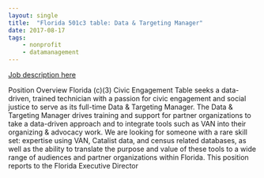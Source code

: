 ```yaml
---
layout: single
title:  "Florida 501c3 table: Data & Targeting Manager"
date: 2017-08-17
tags: 
    - nonprofit
    - datamanagement
---
```


[Job description here](http://www.statevoices.org/wp-content/uploads/2017/08/2017-08-03-FL-Data-Manager.pdf)

Position Overview
Florida (c)(3) Civic Engagement Table seeks a data-driven, trained technician with a passion for
civic engagement and social justice to serve as its full-time Data & Targeting Manager.
The Data & Targeting Manager drives training and support for partner organizations to take a
data-driven approach and to integrate tools such as VAN into their organizing & advocacy work.
We are looking for someone with a rare skill set: expertise using VAN, Catalist data, and census
related databases, as well as the ability to translate the purpose and value of these tools to a
wide range of audiences and partner organizations within Florida. This position reports to the
Florida Executive Director
